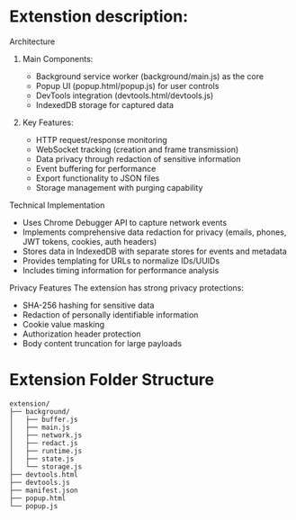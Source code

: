 # Extenstion description:
  Architecture
   1. Main Components:
      - Background service worker (background/main.js) as the core
      - Popup UI (popup.html/popup.js) for user controls
      - DevTools integration (devtools.html/devtools.js)
      - IndexedDB storage for captured data

   2. Key Features:
      - HTTP request/response monitoring
      - WebSocket tracking (creation and frame transmission)
      - Data privacy through redaction of sensitive information
      - Event buffering for performance
      - Export functionality to JSON files
      - Storage management with purging capability

  Technical Implementation
   - Uses Chrome Debugger API to capture network events
   - Implements comprehensive data redaction for privacy (emails, phones, JWT tokens, cookies, auth headers)
   - Stores data in IndexedDB with separate stores for events and metadata
   - Provides templating for URLs to normalize IDs/UUIDs
   - Includes timing information for performance analysis

  Privacy Features
  The extension has strong privacy protections:
   - SHA-256 hashing for sensitive data
   - Redaction of personally identifiable information
   - Cookie value masking
   - Authorization header protection
   - Body content truncation for large payloads

# Extension Folder Structure
```
extension/
├── background/
│   ├── buffer.js
│   ├── main.js
│   ├── network.js
│   ├── redact.js
│   ├── runtime.js
│   ├── state.js
│   └── storage.js
├── devtools.html
├── devtools.js
├── manifest.json
├── popup.html
└── popup.js
```